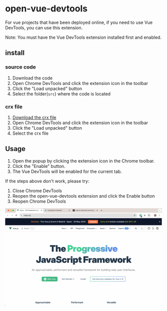 # open-vue-devtools

For vue projects that have been deployed online, if you need to use Vue DevTools, you can use this extension.

Note: You must have the Vue DevTools extension installed first and enabled.

## install

### source code

1. Download the code
2. Open Chrome DevTools and click the extension icon in the toolbar
3. Click the "Load unpacked" button
4. Select the folder(`src`) where the code is located

### crx file

1. [Download the crx file](https://github.com/todrfu/open-vue-devtools/actions/runs/13150765694)
2. Open Chrome DevTools and click the extension icon in the toolbar
3. Click the "Load unpacked" button
4. Select the crx file

## Usage

1. Open the popup by clicking the extension icon in the Chrome toolbar.
2. Click the "Enable" button.
3. The Vue DevTools will be enabled for the current tab.

If the steps above don't work, please try:

1. Close Chrome DevTools
2. Reopen the open-vue-devtools extension and click the Enable button
3. Reopen Chrome DevTools

![demo](./demo.gif)
